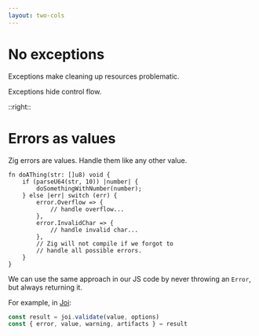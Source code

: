 ```yaml
---
layout: two-cols
---
```

# No exceptions

<Transform scale="0.9">

Exceptions make cleaning up resources problematic.

<Citation
  citeHref="https://google.github.io/styleguide/cppguide.html#Exceptions"
  citeText="Google C++ Style Guide">
  <template v-slot:quote>
    <p slot="quote">
    When you add a <code class="inline-code">throw</code> statement to an existing function, you must examine all of its transitive callers. Either they must make at least the basic exception safety guarantee, or they must never catch the exception and be happy with the program terminating as a result. For instance, if <code class="inline-code">f()</code> calls <code class="inline-code">g()</code> calls <code class="inline-code">h()</code>, and <code class="inline-code">h</code> throws an exception that <code class="inline-code">f</code> catches, <code class="inline-code">g</code> has to be careful or it may not clean up properly.
    </p>
  </template>
</Citation>

Exceptions hide control flow.

<Citation
  citeHref="https://google.github.io/styleguide/cppguide.html#Exceptions"
  citeText="Google C++ Style Guide">
  <template v-slot:quote>
    <p slot="quote">
    [...] exceptions make the control flow of programs difficult to evaluate by looking at code: functions may return in places you don't expect. This causes maintainability and debugging difficulties.</p>
  </template>
</Citation>

</Transform>

::right::

# Errors as values

<Transform scale="0.9">

Zig errors are <span class="color:accent">values</span>. Handle them like any other value.

```zig
fn doAThing(str: []u8) void {
    if (parseU64(str, 10)) |number| {
        doSomethingWithNumber(number);
    } else |err| switch (err) {
        error.Overflow => {
            // handle overflow...
        },
        error.InvalidChar => {
            // handle invalid char...
        },
        // Zig will not compile if we forgot to
        // handle all possible errors.
    }
}
```

We can use the same approach in our JS code by never throwing an <code class="inline-code">Error</code>, but always returning it.

For example, in [Joi](https://joi.dev/api/?v=17.9.1#anyvalidatevalue-options):

```js
const result = joi.validate(value, options)
const { error, value, warning, artifacts } = result
```

</Transform>

<!--
-->
